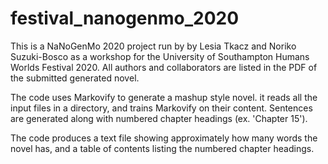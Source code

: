 # festival_nanogenmo_2020

This is a NaNoGenMo 2020 project run by by Lesia Tkacz and Noriko Suzuki-Bosco as a workshop for the University of Southampton Humans Worlds Festival 2020. 
All authors and collaborators are listed in the PDF of the submitted generated novel.

The code uses Markovify to generate a mashup style novel. it reads all the input files in a directory, and trains Markovify on their content. 
Sentences are generated along with numbered chapter headings (ex. 'Chapter 15').

The code produces a text file showing approximately how many words the novel has, and a table of contents listing the numbered chapter headings. 
